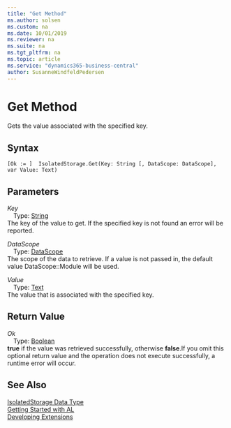```yaml
---
title: "Get Method"
ms.author: solsen
ms.custom: na
ms.date: 10/01/2019
ms.reviewer: na
ms.suite: na
ms.tgt_pltfrm: na
ms.topic: article
ms.service: "dynamics365-business-central"
author: SusanneWindfeldPedersen
---
```

[//]: # (START>DO_NOT_EDIT)
[//]: # (IMPORTANT:Do not edit any of the content between here and the END>DO_NOT_EDIT.)
[//]: # (Any modifications should be made in the .xml files in the ModernDev repo.)
# Get Method
Gets the value associated with the specified key.


## Syntax
```
[Ok := ]  IsolatedStorage.Get(Key: String [, DataScope: DataScope], var Value: Text)
```
## Parameters
*Key*  
&emsp;Type: [String](../string/string-data-type.md)  
The key of the value to get. If the specified key is not found an error will be reported.
        
*DataScope*  
&emsp;Type: [DataScope](../datascope/datascope-option.md)  
The scope of the data to retrieve. If a value is not passed in, the default value DataScope::Module will be used.
        
*Value*  
&emsp;Type: [Text](../text/text-data-type.md)  
The value that is associated with the specified key.  


## Return Value
*Ok*  
&emsp;Type: [Boolean](../boolean/boolean-data-type.md)  
**true** if the value was retrieved successfully, otherwise **false**.If you omit this optional return value and the operation does not execute successfully, a runtime error will occur.    


[//]: # (IMPORTANT: END>DO_NOT_EDIT)
## See Also
[IsolatedStorage Data Type](isolatedstorage-data-type.md)  
[Getting Started with AL](../../devenv-get-started.md)  
[Developing Extensions](../../devenv-dev-overview.md)